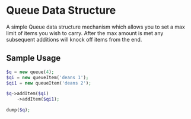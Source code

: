 # Queue Data Structure

A simple Queue data structure mechanism which allows you to set a max limit of items
you wish to carry. After the max amount is met any subsequent additions will knock off
items from the end.

## Sample Usage

```php
$q = new queue(4);
$qi = new queueItem('deans 1');
$qi1 = new queueItem('deans 2');

$q->addItem($qi)
    ->addItem($qi1);

dump($q);
```